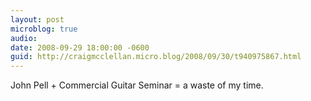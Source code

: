 ```yaml
---
layout: post
microblog: true
audio: 
date: 2008-09-29 18:00:00 -0600
guid: http://craigmcclellan.micro.blog/2008/09/30/t940975867.html
---
```

John Pell + Commercial Guitar Seminar = a waste of my time.
